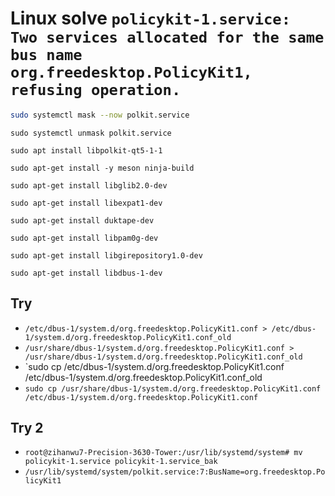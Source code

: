 # Linux solve `policykit-1.service: Two services allocated for the same bus name org.freedesktop.PolicyKit1, refusing operation.`

``` bash
sudo systemctl mask --now polkit.service
```
`sudo systemctl unmask polkit.service`

`sudo apt install libpolkit-qt5-1-1`

`sudo apt-get install -y meson ninja-build`

`sudo apt-get install libglib2.0-dev`

`sudo apt-get install libexpat1-dev`

`sudo apt-get install duktape-dev`

`sudo apt-get install libpam0g-dev`

`sudo apt-get install libgirepository1.0-dev`

`sudo apt-get install libdbus-1-dev`

## Try

- `/etc/dbus-1/system.d/org.freedesktop.PolicyKit1.conf > /etc/dbus-1/system.d/org.freedesktop.PolicyKit1.conf_old`
- `/usr/share/dbus-1/system.d/org.freedesktop.PolicyKit1.conf > /usr/share/dbus-1/system.d/org.freedesktop.PolicyKit1.conf_old`
- `sudo cp /etc/dbus-1/system.d/org.freedesktop.PolicyKit1.conf /etc/dbus-1/system.d/org.freedesktop.PolicyKit1.conf_old
- `sudo cp /usr/share/dbus-1/system.d/org.freedesktop.PolicyKit1.conf /etc/dbus-1/system.d/org.freedesktop.PolicyKit1.conf`


## Try 2

- `root@zihanwu7-Precision-3630-Tower:/usr/lib/systemd/system# mv policykit-1.service policykit-1.service_bak`
- `/usr/lib/systemd/system/polkit.service:7:BusName=org.freedesktop.PolicyKit1`